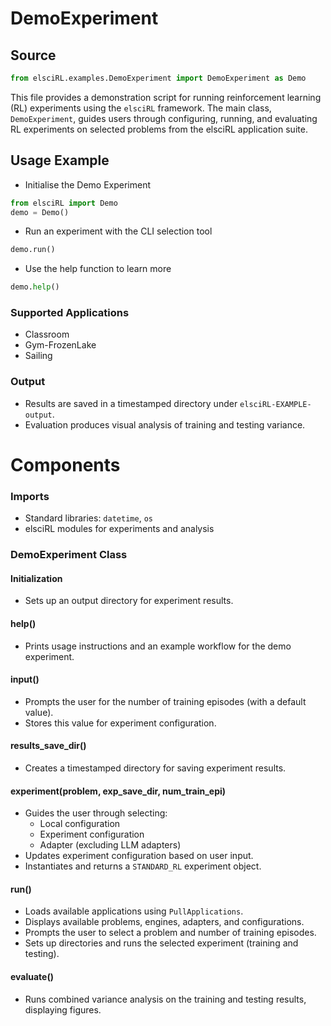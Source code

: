 # DemoExperiment

## Source

```python
from elsciRL.examples.DemoExperiment import DemoExperiment as Demo
```

This file provides a demonstration script for running reinforcement learning (RL) experiments using the `elsciRL` framework. The main class, `DemoExperiment`, guides users through configuring, running, and evaluating RL experiments on selected problems from the elsciRL application suite.

## Usage Example

- Initialise the Demo Experiment
```python
from elsciRL import Demo
demo = Demo()
```

- Run an experiment with the CLI selection tool
```python
demo.run()
```

- Use the help function to learn more
```python
demo.help()
```

### Supported Applications

- Classroom
- Gym-FrozenLake
- Sailing

### Output

- Results are saved in a timestamped directory under `elsciRL-EXAMPLE-output`.
- Evaluation produces visual analysis of training and testing variance.


# Components

### Imports
- Standard libraries: `datetime`, `os`
- elsciRL modules for experiments and analysis

### DemoExperiment Class

#### Initialization
- Sets up an output directory for experiment results.

#### help()
- Prints usage instructions and an example workflow for the demo experiment.

#### input()
- Prompts the user for the number of training episodes (with a default value).
- Stores this value for experiment configuration.

#### results_save_dir()
- Creates a timestamped directory for saving experiment results.

#### experiment(problem, exp_save_dir, num_train_epi)
- Guides the user through selecting:
  - Local configuration
  - Experiment configuration
  - Adapter (excluding LLM adapters)
- Updates experiment configuration based on user input.
- Instantiates and returns a `STANDARD_RL` experiment object.

#### run()
- Loads available applications using `PullApplications`.
- Displays available problems, engines, adapters, and configurations.
- Prompts the user to select a problem and number of training episodes.
- Sets up directories and runs the selected experiment (training and testing).

#### evaluate()
- Runs combined variance analysis on the training and testing results, displaying figures.

